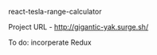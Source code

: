 react-tesla-range-calculator

Project URL - http://gigantic-yak.surge.sh/

To do: incorperate Redux 
